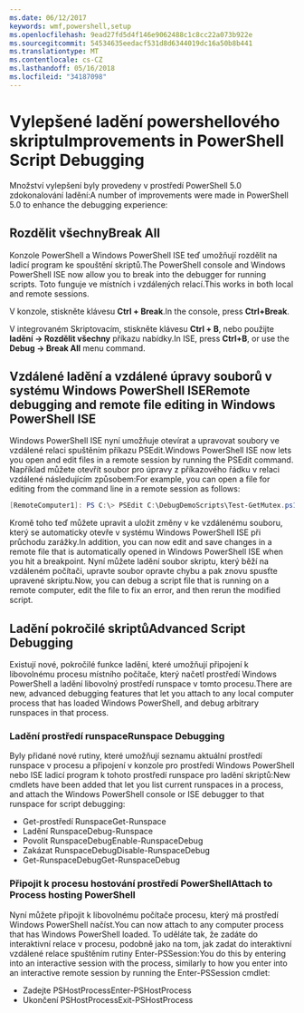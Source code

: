 ```yaml
---
ms.date: 06/12/2017
keywords: wmf,powershell,setup
ms.openlocfilehash: 9ead27fd5d4f146e9062488c1c8cc22a073b922e
ms.sourcegitcommit: 54534635eedacf531d8d6344019dc16a50b8b441
ms.translationtype: MT
ms.contentlocale: cs-CZ
ms.lasthandoff: 05/16/2018
ms.locfileid: "34187098"
---
```

# <a name="improvements-in-powershell-script-debugging"></a><span data-ttu-id="3b129-102">Vylepšené ladění powershellového skriptu</span><span class="sxs-lookup"><span data-stu-id="3b129-102">Improvements in PowerShell Script Debugging</span></span>

<span data-ttu-id="3b129-103">Množství vylepšení byly provedeny v prostředí PowerShell 5.0 zdokonalování ladění:</span><span class="sxs-lookup"><span data-stu-id="3b129-103">A number of improvements were made in PowerShell 5.0 to enhance the debugging experience:</span></span>

## <a name="break-all"></a><span data-ttu-id="3b129-104">Rozdělit všechny</span><span class="sxs-lookup"><span data-stu-id="3b129-104">Break All</span></span>

<span data-ttu-id="3b129-105">Konzole PowerShell a Windows PowerShell ISE teď umožňují rozdělit na ladicí program ke spouštění skriptů.</span><span class="sxs-lookup"><span data-stu-id="3b129-105">The PowerShell console and Windows PowerShell ISE now allow you to break into the debugger for running scripts.</span></span> <span data-ttu-id="3b129-106">Toto funguje ve místních i vzdálených relací.</span><span class="sxs-lookup"><span data-stu-id="3b129-106">This works in both local and remote sessions.</span></span>

<span data-ttu-id="3b129-107">V konzole, stiskněte klávesu **Ctrl + Break**.</span><span class="sxs-lookup"><span data-stu-id="3b129-107">In the console, press **Ctrl+Break**.</span></span>

<span data-ttu-id="3b129-108">V integrovaném Skriptovacím, stiskněte klávesu **Ctrl + B**, nebo použijte **ladění -> Rozdělit všechny** příkazu nabídky.</span><span class="sxs-lookup"><span data-stu-id="3b129-108">In ISE, press **Ctrl+B**, or use the **Debug -> Break All** menu command.</span></span>

## <a name="remote-debugging-and-remote-file-editing-in-windows-powershell-ise"></a><span data-ttu-id="3b129-109">Vzdálené ladění a vzdálené úpravy souborů v systému Windows PowerShell ISE</span><span class="sxs-lookup"><span data-stu-id="3b129-109">Remote debugging and remote file editing in Windows PowerShell ISE</span></span>

<span data-ttu-id="3b129-110">Windows PowerShell ISE nyní umožňuje otevírat a upravovat soubory ve vzdálené relaci spuštěním příkazu PSEdit.</span><span class="sxs-lookup"><span data-stu-id="3b129-110">Windows PowerShell ISE now lets you open and edit files in a remote session by running the PSEdit command.</span></span>
<span data-ttu-id="3b129-111">Například můžete otevřít soubor pro úpravy z příkazového řádku v relaci vzdálené následujícím způsobem:</span><span class="sxs-lookup"><span data-stu-id="3b129-111">For example, you can open a file for editing from the command line in a remote session as follows:</span></span>

```powershell
[RemoteComputer1]: PS C:\> PSEdit C:\DebugDemoScripts\Test-GetMutex.ps1
```

<span data-ttu-id="3b129-112">Kromě toho teď můžete upravit a uložit změny v ke vzdálenému souboru, který se automaticky otevře v systému Windows PowerShell ISE při průchodu zarážky.</span><span class="sxs-lookup"><span data-stu-id="3b129-112">In addition, you can now edit and save changes in a remote file that is automatically opened in Windows PowerShell ISE when you hit a breakpoint.</span></span>
<span data-ttu-id="3b129-113">Nyní můžete ladění soubor skriptu, který běží na vzdáleném počítači, upravte soubor opravte chybu a pak znovu spusťte upravené skriptu.</span><span class="sxs-lookup"><span data-stu-id="3b129-113">Now, you can debug a script file that is running on a remote computer, edit the file to fix an error, and then rerun the modified script.</span></span>

## <a name="advanced-script-debugging"></a><span data-ttu-id="3b129-114">Ladění pokročilé skriptů</span><span class="sxs-lookup"><span data-stu-id="3b129-114">Advanced Script Debugging</span></span>

<span data-ttu-id="3b129-115">Existují nové, pokročilé funkce ladění, které umožňují připojení k libovolnému procesu místního počítače, který načetl prostředí Windows PowerShell a ladění libovolný prostředí runspace v tomto procesu.</span><span class="sxs-lookup"><span data-stu-id="3b129-115">There are new, advanced debugging features that let you attach to any local computer process that has loaded Windows PowerShell, and debug arbitrary runspaces in that process.</span></span>

### <a name="runspace-debugging"></a><span data-ttu-id="3b129-116">Ladění prostředí runspace</span><span class="sxs-lookup"><span data-stu-id="3b129-116">Runspace Debugging</span></span>

<span data-ttu-id="3b129-117">Byly přidané nové rutiny, které umožňují seznamu aktuální prostředí runspace v procesu a připojení v konzole pro prostředí Windows PowerShell nebo ISE ladicí program k tohoto prostředí runspace pro ladění skriptů:</span><span class="sxs-lookup"><span data-stu-id="3b129-117">New cmdlets have been added that let you list current runspaces in a process, and attach the Windows PowerShell console or ISE debugger to that runspace for script debugging:</span></span>

-   <span data-ttu-id="3b129-118">Get-prostředí Runspace</span><span class="sxs-lookup"><span data-stu-id="3b129-118">Get-Runspace</span></span>
-   <span data-ttu-id="3b129-119">Ladění Runspace</span><span class="sxs-lookup"><span data-stu-id="3b129-119">Debug-Runspace</span></span>
-   <span data-ttu-id="3b129-120">Povolit RunspaceDebug</span><span class="sxs-lookup"><span data-stu-id="3b129-120">Enable-RunspaceDebug</span></span>
-   <span data-ttu-id="3b129-121">Zakázat RunspaceDebug</span><span class="sxs-lookup"><span data-stu-id="3b129-121">Disable-RunspaceDebug</span></span>
-   <span data-ttu-id="3b129-122">Get-RunspaceDebug</span><span class="sxs-lookup"><span data-stu-id="3b129-122">Get-RunspaceDebug</span></span>

### <a name="attach-to-process-hosting-powershell"></a><span data-ttu-id="3b129-123">Připojit k procesu hostování prostředí PowerShell</span><span class="sxs-lookup"><span data-stu-id="3b129-123">Attach to Process hosting PowerShell</span></span>

<span data-ttu-id="3b129-124">Nyní můžete připojit k libovolnému počítače procesu, který má prostředí Windows PowerShell načíst.</span><span class="sxs-lookup"><span data-stu-id="3b129-124">You can now attach to any computer process that has Windows PowerShell loaded.</span></span> <span data-ttu-id="3b129-125">To uděláte tak, že zadáte do interaktivní relace v procesu, podobně jako na tom, jak zadat do interaktivní vzdálené relace spuštěním rutiny Enter-PSSession:</span><span class="sxs-lookup"><span data-stu-id="3b129-125">You do this by entering into an interactive session with the process, similarly to how you enter into an interactive remote session by running the Enter-PSSession cmdlet:</span></span>

-   <span data-ttu-id="3b129-126">Zadejte PSHostProcess</span><span class="sxs-lookup"><span data-stu-id="3b129-126">Enter-PSHostProcess</span></span>
-   <span data-ttu-id="3b129-127">Ukončení PSHostProcess</span><span class="sxs-lookup"><span data-stu-id="3b129-127">Exit-PSHostProcess</span></span>
